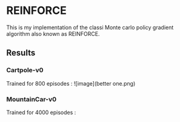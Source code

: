 # REINFORCE 
This is my implementation of the classi Monte carlo policy gradient algorithm also known as REINFORCE.

## Results

### Cartpole-v0
Trained for 800 episodes : 
![image](better one.png)

### MountainCar-v0
Trained for 4000 episodes :